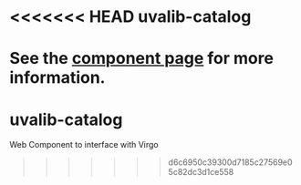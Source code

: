 <<<<<<< HEAD
uvalib-catalog
================

See the [component page](http://dougchestnut.github.io/uvalib-catalog) for more information.
=======
uvalib-catalog
==============

Web Component to interface with Virgo
>>>>>>> d6c6950c39300d7185c27569e05c82dc3d1ce558
